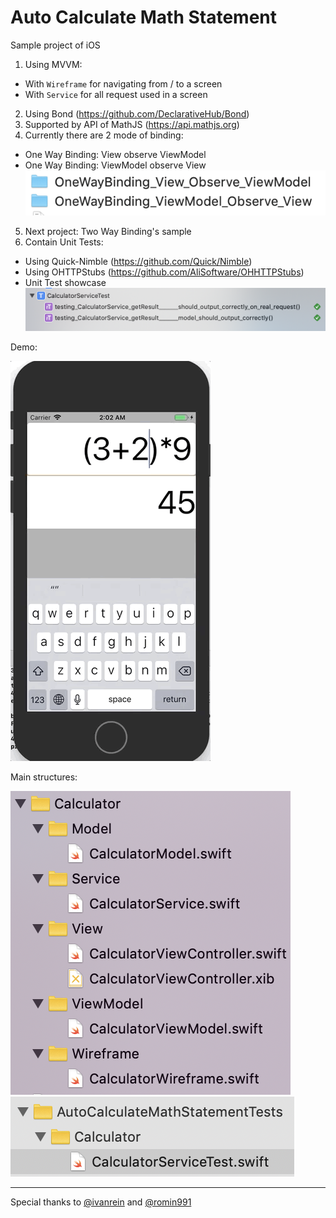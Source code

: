 # Auto Calculate Math Statement

Sample project of iOS
1. Using MVVM:
- With `Wireframe` for navigating from / to a screen
- With `Service` for all request used in a screen
2. Using Bond (https://github.com/DeclarativeHub/Bond)
3. Supported by API of MathJS (https://api.mathjs.org)
4. Currently there are 2 mode of binding:
- One Way Binding: View observe ViewModel
- One Way Binding: ViewModel observe View
![](mode_binding.png)
5. Next project: Two Way Binding's sample
6. Contain Unit Tests:
- Using Quick-Nimble (https://github.com/Quick/Nimble)
- Using OHTTPStubs (https://github.com/AliSoftware/OHHTTPStubs)
- Unit Test showcase ![](UnitTestSchemes.png)

Demo:

![](demo.gif)

Main structures:

![](structures.png)
![](UnitTestStructureFiles.png)

---
Special thanks to [@ivanrein](https://github.com/ivanrein) and [@romin991](https://github.com/romin991)

